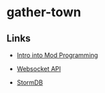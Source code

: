 # gather-town

## Links
- [Intro into Mod Programming](https://github.com/gathertown/intro-to-programming-mod)
- [Websocket API](https://gathertown.notion.site/Gather-Websocket-API-bf2d5d4526db412590c3579c36141063)

- [StormDB](https://github.com/TomPrograms/stormdb)
